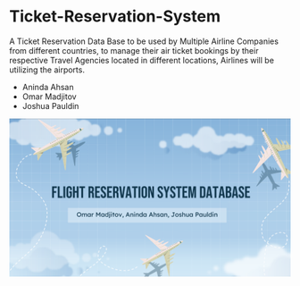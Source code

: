 # Ticket-Reservation-System

A Ticket Reservation Data Base to be used by Multiple Airline Companies from different countries, to manage their air ticket bookings by their respective Travel Agencies located in different locations, Airlines will be utilizing the airports.

- Aninda Ahsan
- Omar Madjitov
- Joshua Pauldin

<img width="1439" alt="Slide 1" src="Images/Slide 1.png">


